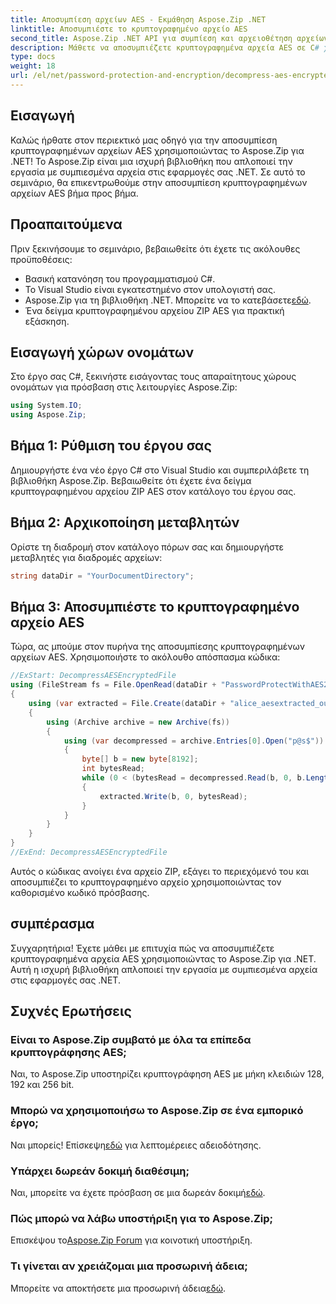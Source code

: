 ```yaml
---
title: Αποσυμπίεση αρχείων AES - Εκμάθηση Aspose.Zip .NET
linktitle: Αποσυμπιέστε το κρυπτογραφημένο αρχείο AES
second_title: Aspose.Zip .NET API για συμπίεση και αρχειοθέτηση αρχείων
description: Μάθετε να αποσυμπιέζετε κρυπτογραφημένα αρχεία AES σε C# χρησιμοποιώντας το Aspose.Zip για .NET. Ακολουθήστε τον βήμα προς βήμα οδηγό μας για αποτελεσματικό χειρισμό αρχείων.
type: docs
weight: 18
url: /el/net/password-protection-and-encryption/decompress-aes-encrypted-file/
---
```


## Εισαγωγή

Καλώς ήρθατε στον περιεκτικό μας οδηγό για την αποσυμπίεση κρυπτογραφημένων αρχείων AES χρησιμοποιώντας το Aspose.Zip για .NET! Το Aspose.Zip είναι μια ισχυρή βιβλιοθήκη που απλοποιεί την εργασία με συμπιεσμένα αρχεία στις εφαρμογές σας .NET. Σε αυτό το σεμινάριο, θα επικεντρωθούμε στην αποσυμπίεση κρυπτογραφημένων αρχείων AES βήμα προς βήμα.

## Προαπαιτούμενα

Πριν ξεκινήσουμε το σεμινάριο, βεβαιωθείτε ότι έχετε τις ακόλουθες προϋποθέσεις:

- Βασική κατανόηση του προγραμματισμού C#.
- Το Visual Studio είναι εγκατεστημένο στον υπολογιστή σας.
-  Aspose.Zip για τη βιβλιοθήκη .NET. Μπορείτε να το κατεβάσετε[εδώ](https://releases.aspose.com/zip/net/).
- Ένα δείγμα κρυπτογραφημένου αρχείου ZIP AES για πρακτική εξάσκηση.

## Εισαγωγή χώρων ονομάτων

Στο έργο σας C#, ξεκινήστε εισάγοντας τους απαραίτητους χώρους ονομάτων για πρόσβαση στις λειτουργίες Aspose.Zip:

```csharp
using System.IO;
using Aspose.Zip;
```

## Βήμα 1: Ρύθμιση του έργου σας

Δημιουργήστε ένα νέο έργο C# στο Visual Studio και συμπεριλάβετε τη βιβλιοθήκη Aspose.Zip. Βεβαιωθείτε ότι έχετε ένα δείγμα κρυπτογραφημένου αρχείου ZIP AES στον κατάλογο του έργου σας.

## Βήμα 2: Αρχικοποίηση μεταβλητών

Ορίστε τη διαδρομή στον κατάλογο πόρων σας και δημιουργήστε μεταβλητές για διαδρομές αρχείων:

```csharp
string dataDir = "YourDocumentDirectory";
```

## Βήμα 3: Αποσυμπιέστε το κρυπτογραφημένο αρχείο AES

Τώρα, ας μπούμε στον πυρήνα της αποσυμπίεσης κρυπτογραφημένων αρχείων AES. Χρησιμοποιήστε το ακόλουθο απόσπασμα κώδικα:

```csharp
//ExStart: DecompressAESEncryptedFile
using (FileStream fs = File.OpenRead(dataDir + "PasswordProtectWithAES256_out.zip"))
{
    using (var extracted = File.Create(dataDir + "alice_aesextracted_out.txt"))
    {
        using (Archive archive = new Archive(fs))
        {
            using (var decompressed = archive.Entries[0].Open("p@s$"))
            {
                byte[] b = new byte[8192];
                int bytesRead;
                while (0 < (bytesRead = decompressed.Read(b, 0, b.Length)))
                {
                    extracted.Write(b, 0, bytesRead);
                }
            }
        }
    }
}
//ExEnd: DecompressAESEncryptedFile
```

Αυτός ο κώδικας ανοίγει ένα αρχείο ZIP, εξάγει το περιεχόμενό του και αποσυμπιέζει το κρυπτογραφημένο αρχείο χρησιμοποιώντας τον καθορισμένο κωδικό πρόσβασης.

## συμπέρασμα

Συγχαρητήρια! Έχετε μάθει με επιτυχία πώς να αποσυμπιέζετε κρυπτογραφημένα αρχεία AES χρησιμοποιώντας το Aspose.Zip για .NET. Αυτή η ισχυρή βιβλιοθήκη απλοποιεί την εργασία με συμπιεσμένα αρχεία στις εφαρμογές σας .NET.

## Συχνές Ερωτήσεις

### Είναι το Aspose.Zip συμβατό με όλα τα επίπεδα κρυπτογράφησης AES;
Ναι, το Aspose.Zip υποστηρίζει κρυπτογράφηση AES με μήκη κλειδιών 128, 192 και 256 bit.

### Μπορώ να χρησιμοποιήσω το Aspose.Zip σε ένα εμπορικό έργο;
 Ναι μπορείς! Επίσκεψη[εδώ](https://purchase.aspose.com/buy) για λεπτομέρειες αδειοδότησης.

### Υπάρχει δωρεάν δοκιμή διαθέσιμη;
 Ναι, μπορείτε να έχετε πρόσβαση σε μια δωρεάν δοκιμή[εδώ](https://releases.aspose.com/).

### Πώς μπορώ να λάβω υποστήριξη για το Aspose.Zip;
 Επισκέψου το[Aspose.Zip Forum](https://forum.aspose.com/c/zip/37) για κοινοτική υποστήριξη.

### Τι γίνεται αν χρειάζομαι μια προσωρινή άδεια;
 Μπορείτε να αποκτήσετε μια προσωρινή άδεια[εδώ](https://purchase.aspose.com/temporary-license/).

